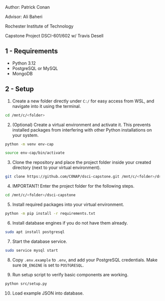 
Author: Patrick Conan

Advisor: Ali Baheri

Rochester Institute of Technology

Capstone Project DSCI-601/602 w/ Travis Desell

## 1 - Requirements

- Python 3.12
- PostgreSQL or MySQL
- MongoDB

## 2 - Setup

1. Create a new folder directly under `C:/` for easy access from WSL, and navigate into it using the terminal.
```bash
cd /mnt/c/<folder>
```

2. (Optional) Create a virtual environment and activate it. This prevents installed packages from interfering with other Python installations on your system.
```bash
python -m venv env-cap
```
```bash
source env-cap/bin/activate
```

3. Clone the repository and place the project folder inside your created directory (next to your virtual environment).
```bash
git clone https://github.com/C0NAP/dsci-capstone.git /mnt/c/<folder>/dsci-capstone
```

4. IMPORTANT! Enter the project folder for the following steps.
```bash
cd /mnt/c/<folder>/dsci-capstone
```

5. Install required packages into your virtual environment.
```bash
python -m pip install -r requirements.txt
```

6. Install database engines if you do not have them already.
```bash
sudo apt install postgresql
```

7. Start the database service.
```bash
sudo service mysql start
```

8. Copy `.env.example` to `.env`, and add your PostgreSQL credentials. Make sure `DB_ENGINE` is set to `POSTGRESQL`.

9. Run setup script to verify basic components are working.
```bash
python src/setup.py
```

10. Load example JSON into database.


